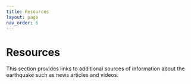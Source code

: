 ```yaml
---
title: Resources
layout: page
nav_order: 6
---
```


# Resources

This section provides links to additional sources of information about the earthquake such as news articles and videos.
